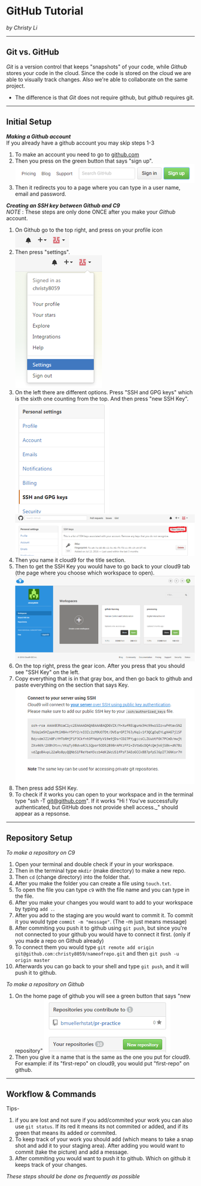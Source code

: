 # GitHub Tutorial

_by Christy Li_

---
## Git vs. GitHub
_Git_ is a version control that keeps "snapshots" of your code, while _Github_ stores your code in the cloud. Since the code is stored on the cloud we are able to visually track changes. Also we're able to collaborate on the same project.   
* The difference is that _Git_ does not require github, but _github_ requires git.  

---

## Initial Setup  
**_Making a Github account_**   
If you already have a github account you may skip steps 1-3    
1. To make an account you need to go to [github.com](https://github.com/)  
2. Then you press on the green button that says "sign up". ![](sign_up_button.png)  
3. Then it redirects you to a page where you can type in a user name, email and password.   


**_Creating an SSH key between Github and C9_**  
_NOTE_ : These steps are only done ONCE after you make your _Github_ account. 

1. On Github go to the top right, and press on your profile icon   ![](profile_icon.png)  
2. Then press "settings".  
![](press_setting.png)      
3. On the left there are different options. Press "SSH and GPG keys" which is the sixth one counting from the top. And then press "new SSH Key". ![](SSH_and_GPG_keys.png) ![](new_SSH.png)     
4. Then you name it cloud9 for the title section.  
5. Then to get the SSH Key you would have to go back to your cloud9 tab (the page where you choose which workspace to open).  ![](C9_workspace_page.png)  
6. On the top right, press the gear icon. After you press that you should see "SSH Key" on the left.  
7. Copy everything that is in that gray box, and then go back to github and paste everything on the section that says Key. ![](SSH_key.png)    
8. Then press add SSH Key.  
9. To check if it works you can open to your workspace and in the terminal type "ssh -T git@github.com". If it works "Hi <your username>! You've successfully authenticated, but GitHub does not provide shell access._" should appear as a repsonse.  

---
## Repository Setup 
_To make a repository on C9_   
1. Open your terminal and double check if your in your workspace.    
2. Then in the terminal type `mkdir` (make directory) to make a new repo.   
3. Then `cd` (change directory) into the folder that.   
4. After you make the folder you can create a file using `touch.txt`.  
5. To open the file you can type `c9` with the file name and you can type in the file.   
6. After you make your changes you would want to add to your workspace by typing `add .`.   
7. After you add to the staging are you would want to commit it. To commit it you would type `commit -m "message"`. (The -m just means message)  
8. After commiting you push it to github using `git push`, but since you're not connected to your github you would have to connect it first. (only if you made a repo on Github already)  
9. To connect them you would type `git remote add origin git@github.com:christy8059/nameofrepo.git` and then
`git push -u origin master`    
10. Afterwards you can go back to your shell and type `git push`, and it will push it to github. 

_To make a repository on Github_  
1. On the home page of github you will see a green button that says "new repository"  ![](new_repository.png)  
2. Then you give it a name that is the same as the one you put for cloud9. For example: if its "first-repo" on cloud9, you would put "first-repo" on github.

---
## Workflow & Commands
Tips-   
1. if you are lost and not sure if you add/commited your work you can also use `git status`. If its red it means its not commited or added, and if its green that means its added or commited.  
2. To keep track of your work you should add (which means to take a snap shot and add it to your staging area). After adding you would want to commit (take the picture) and add a message. 
3. After commiting you would want to push it to github. Which on github it keeps track of your changes.    

_These steps should be done as frequently as possible_ 